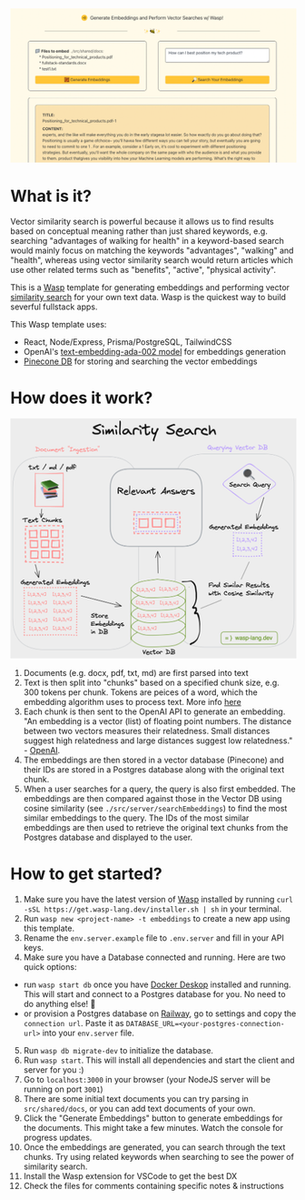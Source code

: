 <div align="center">
  <img src='./embeddings-client.png' width='600px'/>
</div>

# What is it?
 Vector similarity search is powerful because it allows us to find results based on conceptual meaning rather than just shared keywords, e.g. searching "advantages of walking for health" in a keyword-based search would mainly focus on matching the keywords "advantages", "walking" and "health", whereas using vector similarity search would return articles which use other related terms such as "benefits", "active", "physical activity". 
 
 This is a [Wasp](https://wasp-lang.dev) template for generating embeddings and performing vector [similarity search](https://www.pinecone.io/learn/what-is-similarity-search/) for your own text data. Wasp is the quickest way to build severful fullstack apps. 
 
 This Wasp template uses:
 - React, Node/Express, Prisma/PostgreSQL, TailwindCSS
 - OpenAI's [text-embedding-ada-002 model](https://platform.openai.com/docs/api-reference/embeddings/create) for embeddings generation
 - [Pinecone DB](https://pinecone.io) for storing and searching the vector embeddings
    

# How does it work?
<img src='./similarity-search.png' width='750px'>

1. Documents (e.g. docx, pdf, txt, md) are first parsed into text
2. Text is then split into "chunks" based on a specified chunk size, e.g. 300 tokens per chunk. Tokens are peices of a word, which the embedding algorithm uses to process text. More info [here](https://help.openai.com/en/articles/4936856-what-are-tokens-and-how-to-count-them)
3. Each chunk is then sent to the OpenAI API to generate an embedding. "An embedding is a vector (list) of floating point numbers. The distance between two vectors measures their relatedness. Small distances suggest high relatedness and large distances suggest low relatedness." - [OpenAI](https://platform.openai.com/docs/guides/embeddings/what-are-embeddings).
4. The embeddings are then stored in a vector database (Pinecone) and their IDs are stored in a Postgres database along with the original text chunk.
5. When a user searches for a query, the query is also first embedded. The embeddings are then compared against those in the Vector DB using cosine similarity (see `./src/server/searchEmbeddings`) to find the most similar embeddings to the query. The IDs of the most similar embeddings are then used to retrieve the original text chunks from the Postgres database and displayed to the user.
  

# How to get started?
1. Make sure you have the latest version of [Wasp](https://wasp-lang.dev) installed by running `curl -sSL https://get.wasp-lang.dev/installer.sh | sh` in your terminal.
2. Run `wasp new <project-name> -t embeddings` to create a new app using this template. 
3. Rename the `env.server.example` file to `.env.server` and fill in your API keys.
4. Make sure you have a Database connected and running. Here are two quick options:  
  - run `wasp start db` once you have [Docker Deskop](https://www.docker.com/products/docker-desktop/) installed and running. This will start and connect to a Postgres database for you. No need to do anything else! 🤯 
  - or provision a Postgres database on [Railway](https://railway.app), go to settings and copy the `connection url`. Paste it as `DATABASE_URL=<your-postgres-connection-url>` into your `env.server` file.  
5. Run `wasp db migrate-dev` to initialize the database.
6. Run `wasp start`. This will install all dependencies and start the client and server for you :)
7. Go to `localhost:3000` in your browser (your NodeJS server will be running on port `3001`)
8. There are some initial text documents you can try parsing in `src/shared/docs`, or you can add text documents of your own.
9. Click the "Generate Embeddings" button to generate embeddings for the documents. This might take a few minutes. Watch the console for progress updates.
10. Once the embeddings are generated, you can search through the text chunks. Try using related keywords when searching to see the power of similarity search. 
11. Install the Wasp extension for VSCode to get the best DX
12. Check the files for comments containing specific notes & instructions
